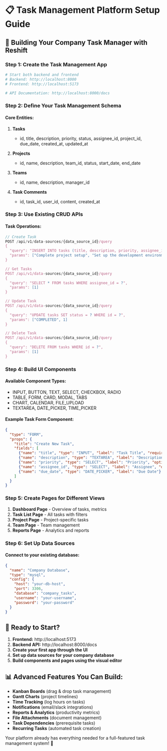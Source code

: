 # 📋 Task Management Platform Setup Guide

## 🎯 Building Your Company Task Manager with Reshift

### Step 1: Create the Task Management App

```bash
# Start both backend and frontend
# Backend: http://localhost:8000
# Frontend: http://localhost:5173

# API Documentation: http://localhost:8000/docs
```

### Step 2: Define Your Task Management Schema

#### Core Entities:
1. **Tasks**
   - id, title, description, priority, status, assignee_id, project_id, due_date, created_at, updated_at

2. **Projects** 
   - id, name, description, team_id, status, start_date, end_date

3. **Teams**
   - id, name, description, manager_id

4. **Task Comments**
   - id, task_id, user_id, content, created_at

### Step 3: Use Existing CRUD APIs

#### Task Operations:
```javascript
// Create Task
POST /api/v1/data-sources/{data_source_id}/query
{
  "query": "INSERT INTO tasks (title, description, priority, assignee_id) VALUES (?, ?, ?, ?)",
  "params": ["Complete project setup", "Set up the development environment", "HIGH", 1]
}

// Get Tasks
POST /api/v1/data-sources/{data_source_id}/query
{
  "query": "SELECT * FROM tasks WHERE assignee_id = ?",
  "params": [1]
}

// Update Task
POST /api/v1/data-sources/{data_source_id}/query
{
  "query": "UPDATE tasks SET status = ? WHERE id = ?",
  "params": ["COMPLETED", 1]
}

// Delete Task
POST /api/v1/data-sources/{data_source_id}/query
{
  "query": "DELETE FROM tasks WHERE id = ?",
  "params": [1]
}
```

### Step 4: Build UI Components

#### Available Component Types:
- INPUT, BUTTON, TEXT, SELECT, CHECKBOX, RADIO
- TABLE, FORM, CARD, MODAL, TABS
- CHART, CALENDAR, FILE_UPLOAD
- TEXTAREA, DATE_PICKER, TIME_PICKER

#### Example Task Form Component:
```json
{
  "type": "FORM",
  "props": {
    "title": "Create New Task",
    "fields": [
      {"name": "title", "type": "INPUT", "label": "Task Title", "required": true},
      {"name": "description", "type": "TEXTAREA", "label": "Description"},
      {"name": "priority", "type": "SELECT", "label": "Priority", "options": ["LOW", "MEDIUM", "HIGH"]},
      {"name": "assignee_id", "type": "SELECT", "label": "Assignee", "dataSource": "users"},
      {"name": "due_date", "type": "DATE_PICKER", "label": "Due Date"}
    ]
  }
}
```

### Step 5: Create Pages for Different Views

1. **Dashboard Page** - Overview of tasks, metrics
2. **Task List Page** - All tasks with filters
3. **Project Page** - Project-specific tasks
4. **Team Page** - Team management
5. **Reports Page** - Analytics and reports

### Step 6: Set Up Data Sources

#### Connect to your existing database:
```json
{
  "name": "Company Database",
  "type": "mysql",
  "config": {
    "host": "your-db-host",
    "port": 3306,
    "database": "company_tasks",
    "username": "your-username",
    "password": "your-password"
  }
}
```

## 🎯 Ready to Start?

1. **Frontend:** http://localhost:5173
2. **Backend API:** http://localhost:8000/docs
3. **Create your first app through the UI**
4. **Set up data sources for your company database**
5. **Build components and pages using the visual editor**

## 📊 Advanced Features You Can Build:

- **Kanban Boards** (drag & drop task management)
- **Gantt Charts** (project timelines)
- **Time Tracking** (log hours on tasks)
- **Notifications** (email/slack integrations)
- **Reports & Analytics** (productivity metrics)
- **File Attachments** (document management)
- **Task Dependencies** (prerequisite tasks)
- **Recurring Tasks** (automated task creation)

Your platform already has everything needed for a full-featured task management system! 🚀
